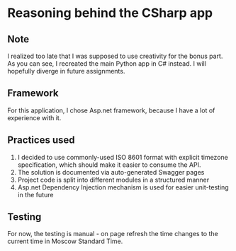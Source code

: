 # Reasoning behind the CSharp app

## Note

I realized too late that I was supposed to use creativity for the bonus part. As you can see, I recreated the main Python app in C# instead. I will hopefully diverge in future assignments.

## Framework

For this application, I chose Asp.net framework, because I have a lot of experience with it.

## Practices used

1. I decided to use commonly-used ISO 8601 format with explicit timezone specification, which should make it easier to consume the API.
2. The solution is documented via auto-generated Swagger pages
3. Project code is split into different modules in a structured manner
4. Asp.net Dependency Injection mechanism is used for easier unit-testing in the future

## Testing

For now, the testing is manual - on page refresh the time changes to the current time in Moscow Standard Time.

